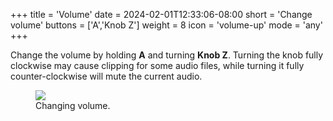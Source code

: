 +++
title = 'Volume'
date = 2024-02-01T12:33:06-08:00
short = 'Change volume'
buttons = ['A','Knob Z']
weight = 8
icon = 'volume-up'
mode = 'any'
+++


Change the volume by holding **A** and turning **Knob Z**. Turning the knob fully clockwise may cause clipping for some audio files, while turning it fully counter-clockwise will mute the current audio.


<figure class="imgcombo">
<img loading="lazy" src="/img/volume_turn.png">
<figcaption>Changing volume.</figcaption>
</figure>
